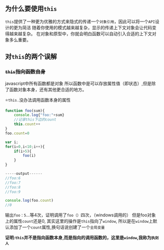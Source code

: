 ## 为什么要使用`this`

`this`提供了一种更为优雅的方式来隐式的传递一个`对象引用`，因此可以将一个`API`设计的更为简洁
随着你使用的模式越来越复杂，显示的传递上下文对象会让代码变得越来越复杂。
在对象和原型中，你就会明白函数可以自动引入合适的上下文对象多么重要。

## 对`this`的两个误解
### ~~`this`指向函数自身~~
javascript中所有函数都是对象
所以函数中是可以存放属性值（即状态）,但是除了函数对象本身，还有其他更合适的地方。

⭐`this.`没办法调用函数本身的属性
```js
function foo(sum){
	console.log{"foo:"+sum}
	//记录this下边的count
	this.count++
}
foo.count=0

var i;
for(i=0,i<10;i++){
	if(i>5){
		foo(i)
	}
}

-----output------
//foo:6
//foo:7
//foo:8
//foo:9

console.log(foo.count)
//0

```

输出`foo：5`...等4次，证明调用了`foo（）`四次，（windows调用的）
但是foo对象上的属性`count`还是0,
其实这里的操作是`this`指向了`window`,
所以是在`window`上默认添加了一个`count`属性,换句话说创建了一个`全局变量`

**证明:`this`并不是指向函数本身,而是指向的调用函数的，这里是`window`,我称为`执剑人`**